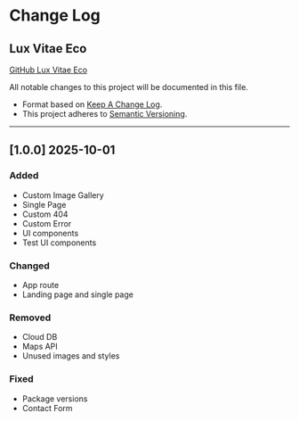 # Change Log

## Lux Vitae Eco

[GitHub Lux Vitae Eco](https://github.com/luxvitae-eco/eco-house/)

All notable changes to this project will be documented in this file.

- Format based on [Keep A Change Log](https://keepachangelog.com/en/1.0.0/).
- This project adheres to [Semantic Versioning](https://semver.org/).

---

## [1.0.0] 2025-10-01

### Added

- Custom Image Gallery
- Single Page
- Custom 404
- Custom Error
- UI components
- Test UI components

### Changed

- App route
- Landing page and single page

### Removed

- Cloud DB
- Maps API
- Unused images and styles

### Fixed

- Package versions
- Contact Form
